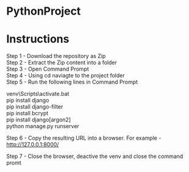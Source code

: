 # PythonProject

# Instructions 

Step 1 - Download the repository as Zip  
Step 2 - Extract the Zip content into a folder  
Step 3 - Open Command Prompt  
Step 4 - Using cd naviagte to the project folder   
Step 5 - Run the following lines in Command Prompt   

venv\Scripts\activate.bat  
pip install django  
pip install django-filter  
pip install bcrypt  
pip install django[argon2]  
python manage.py runserver  

Step 6 - Copy the resulting URL into a browser. For example - http://127.0.0.1:8000/  

Step 7 - Close the browser, deactive the venv and close the command promt   


